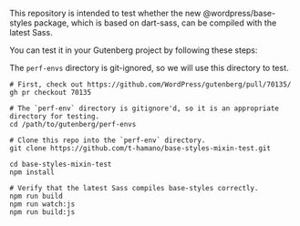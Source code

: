 This repository is intended to test whether the new @wordpress/base-styles package, which is based on dart-sass, can be compiled with the latest Sass.

You can test it in your Gutenberg project by following these steps:

The `perf-envs` directory is git-ignored, so we will use this directory to test.

```
# First, check out https://github.com/WordPress/gutenberg/pull/70135/
gh pr checkout 70135

# The `perf-env` directory is gitignore'd, so it is an appropriate directory for testing.
cd /path/to/gutenberg/perf-envs

# Clone this repo into the `perf-env` directory.
git clone https://github.com/t-hamano/base-styles-mixin-test.git

cd base-styles-mixin-test
npm install

# Verify that the latest Sass compiles base-styles correctly.
npm run build
npm run watch:js
npm run build:js
```

